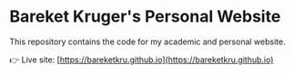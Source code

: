 # Bareket Kruger's Personal Website

This repository contains the code for my academic and personal website.

👉 Live site: [https://bareketkru.github.io](https://bareketkru.github.io)
